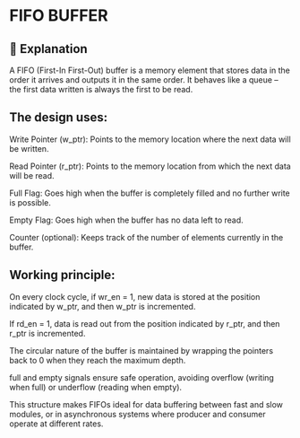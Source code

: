 # FIFO BUFFER 

## 🔎 Explanation

A FIFO (First-In First-Out) buffer is a memory element that stores data in the order it arrives and outputs it in the same order. It behaves like a queue – the first data written is always the first to be read.

## The design uses:

Write Pointer (w_ptr): Points to the memory location where the next data will be written.

Read Pointer (r_ptr): Points to the memory location from which the next data will be read.

Full Flag: Goes high when the buffer is completely filled and no further write is possible.

Empty Flag: Goes high when the buffer has no data left to read.

Counter (optional): Keeps track of the number of elements currently in the buffer.

## Working principle:

On every clock cycle, if wr_en = 1, new data is stored at the position indicated by w_ptr, and then w_ptr is incremented.

If rd_en = 1, data is read out from the position indicated by r_ptr, and then r_ptr is incremented.

The circular nature of the buffer is maintained by wrapping the pointers back to 0 when they reach the maximum depth.

full and empty signals ensure safe operation, avoiding overflow (writing when full) or underflow (reading when empty).

This structure makes FIFOs ideal for data buffering between fast and slow modules, or in asynchronous systems where producer and consumer operate at different rates.
